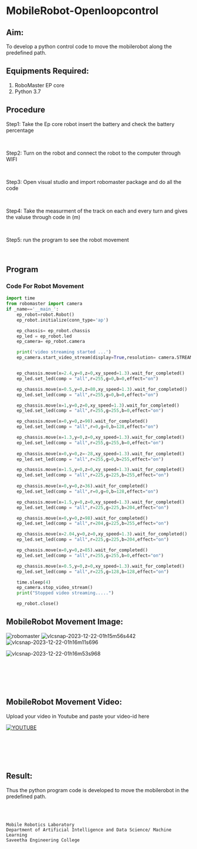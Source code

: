 # MobileRobot-Openloopcontrol
## Aim:

To develop a python control code to move the mobilerobot along the predefined path.

## Equipments Required:
1. RoboMaster EP core
2. Python 3.7

## Procedure

Step1: 
 Take the Ep core robot insert the battery and check the battery percentage 

<br/>

Step2: Turn on the robot and connect the robot to the computer through WIFI 

<br/>

Step3: Open visual studio and import robomaster package and do all the code 

<br/>

Step4: Take the measurment of the track on each and every turn and gives the valuse through code in (m)

<br/>

Step5: run the program to see the robot movement 

<br/>

## Program
### Code For Robot Movement
```python
import time
from robomaster import camera
if _name=='__main_':
    ep_robot=robot.Robot()
    ep_robot.initialize(conn_type='ap')

    ep_chassis= ep_robot.chassis
    ep_led = ep_robot.led
    ep_camera= ep_robot.camera

    print('video streaming started ...')
    ep_camera.start_video_stream(display=True,resolution= camera.STREAM_360P)


    ep_chassis.move(x=2.4,y=0,z=0,xy_speed=1.3).wait_for_completed()
    ep_led.set_led(comp = "all",r=255,g=0,b=0,effect="on")

    ep_chassis.move(x=0.5,y=0,z=80,xy_speed=1.3).wait_for_completed()
    ep_led.set_led(comp = "all",r=255,g=0,b=0,effect="on")

    ep_chassis.move(x=1,y=0,z=0,xy_speed=1.3).wait_for_completed()
    ep_led.set_led(comp = "all",r=255,g=255,b=0,effect="on")

    ep_chassis.move(x=0,y=0,z=90).wait_for_completed()
    ep_led.set_led(comp = "all",r=0,g=0,b=128,effect="on")

    ep_chassis.move(x=1.3,y=0,z=0,xy_speed=1.3).wait_for_completed()
    ep_led.set_led(comp = "all",r=255,g=255,b=0,effect="on")
    
    ep_chassis.move(x=0,y=0,z=-28,xy_speed=1.3).wait_for_completed()
    ep_led.set_led(comp = "all",r=255,g=0,b=255,effect="on")

    ep_chassis.move(x=1.5,y=0,z=0,xy_speed=1.3).wait_for_completed()
    ep_led.set_led(comp = "all",r=225,g=225,b=255,effect="on")
    
    ep_chassis.move(x=0,y=0,z=36).wait_for_completed()
    ep_led.set_led(comp = "all",r=0,g=0,b=128,effect="on")

    ep_chassis.move(x=1.5,y=0,z=0,xy_speed=1.3).wait_for_completed()
    ep_led.set_led(comp = "all",r=225,g=225,b=204,effect="on")

    ep_chassis.move(x=0,y=0,z=98).wait_for_completed()
    ep_led.set_led(comp = "all",r=204,g=225,b=255,effect="on")

    ep_chassis.move(x=2.04,y=0,z=0,xy_speed=1.3).wait_for_completed()
    ep_led.set_led(comp = "all",r=225,g=225,b=204,effect="on")

    ep_chassis.move(x=0,y=0,z=85).wait_for_completed()
    ep_led.set_led(comp = "all",r=255,g=255,b=0,effect="on")

    ep_chassis.move(x=0.5,y=0,z=0,xy_speed=1.3).wait_for_completed()
    ep_led.set_led(comp = "all",r=225,g=128,b=128,effect="on")

    time.sleep(4)
    ep_camera.stop_video_stream()
    print("Stopped video streaming.....")

    ep_robot.close()
```

## MobileRobot Movement Image:

![robomaster](https://github.com/Kishorerz/mobilerobot-openloopcontrol/assets/144451216/4ad4ef18-0271-4b26-8614-5d57fdea53a4)
![vlcsnap-2023-12-22-01h15m56s442](https://github.com/Kishorerz/mobilerobot-openloopcontrol/assets/144451216/ec03b6c7-db70-4459-9915-0bfa5314ee36)
![vlcsnap-2023-12-22-01h16m11s696](https://github.com/Kishorerz/mobilerobot-openloopcontrol/assets/144451216/47d7e6aa-9d4a-4992-9aa1-a73cf219a438)

![vlcsnap-2023-12-22-01h16m53s968](https://github.com/Kishorerz/mobilerobot-openloopcontrol/assets/144451216/3db07203-bef9-430a-bce7-4b1dde56d480)

<br/>
<br/>
<br/>
<br/>

## MobileRobot Movement Video:

Upload your video in Youtube and paste your video-id here

[![YOUTUBE](![robomaster](https://github.com/Kishorerz/mobilerobot-openloopcontrol/assets/144451216/dab0f68a-7460-4923-b59c-b0f6cb45efce)
)](https://youtu.be/NmZDwi1Hzgs)

<br/>
<br/>
<br/>
<br/>

## Result:
Thus the python program code is developed to move the mobilerobot in the predefined path.


<br/>
<br/>

```
Mobile Robotics Laboratory
Department of Artificial Intelligence and Data Science/ Machine Learning
Saveetha Engineering College
```


